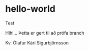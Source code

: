 hello-world
===========

Test

Hihi... Þetta er gert til að prófa branch

Kv. Ólafur Kári Sigurbjörnsson
